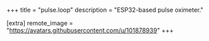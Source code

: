 +++
title = "pulse.loop"
description = "ESP32-based pulse oximeter."

[extra]
remote_image = "https://avatars.githubusercontent.com/u/101878939"
+++
